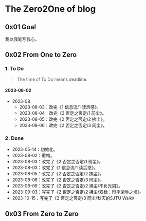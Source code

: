 # The Zero2One of blog

## 0x01 Goal

我以我笔写我心。

## 0x02 From One to Zero

### 1. To Do

> The time of To Do means deadline.

#### 2023-08-02

- 2023-08
  - 2023-08-03：改完《1 信息流/1 读后感》。
  - 2023-08-04：改完《2 否定之否定/1 前尘》。
  - 2023-08-05：改完《2 否定之否定/2 拂尘》。
  - 2023-08-06：改完《2 否定之否定/3 同尘》。

### 2. Done

- 2023-05-14：初始化。
- 2023-08-02：重构。
- 2023-08-03：改完了《2 否定之否定/1 前尘》。
- 2023-08-03：改完了《1 信息流/1 读后感》。
- 2023-08-05：改完了《2 否定之否定/2 拂尘》。
- 2023-08-06：改完了《2 否定之否定/3 同尘》。
- 2023-08-09：改完了《2 否定之否定/2 拂尘/不负光阴》。
- 2023-09-03：写完了《2 否定之否定/2 拂尘/双标：辩乎荣辱之境》。
- 2023-10-15：写完了《2 否定之否定/3 同尘/秋天的SJTU Walk》

## 0x03 From Zero to Zero
